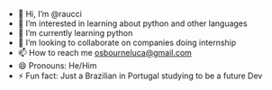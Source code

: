 - 👋 Hi, I’m @raucci
- 👀 I’m interested in learning about python and other languages
- 🌱 I’m currently learning python 
- 💞️ I’m looking to collaborate on companies doing internship
- 📫 How to reach me osbourneluca@gmail.com  
- 😄 Pronouns: He/Him  
- ⚡ Fun fact: Just a Brazilian in Portugal studying to be a future Dev

<!---
raucci/raucci is a ✨ special ✨ repository because its `README.md` (this file) appears on your GitHub profile.
You can click the Preview link to take a look at your changes.
--->
